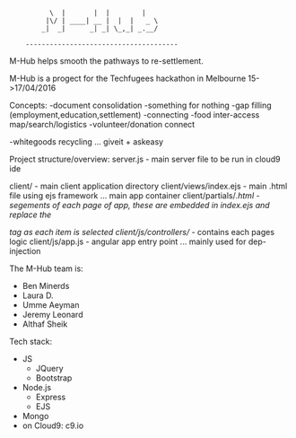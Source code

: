 
````
          \  |       |  |        |    
         |\/ | ____| __ |  |  |   _ \ 
        _|  _|      _| _| \_,_| _.__/ 

    --------------------------------------
````


M-Hub helps smooth the pathways to re-settlement.


M-Hub is a progect for the Techfugees hackathon in Melbourne 15->17/04/2016

Concepts:
-document consolidation
-something for nothing
-gap filling (employment,education,settlement)
-connecting
-food inter-access map/search/logistics
-volunteer/donation connect

-whitegoods recycling ... giveit + askeasy



Project structure/overview:
server.js - main server file to be run in cloud9 ide

client/ - main client application directory
client/views/index.ejs - main .html file using ejs framework ... main app container
client/partials/*.html - segements of each page of app, these are embedded in index.ejs and replace the <div ng-view></div> tag as each item is selected
client/js/controllers/* - contains each pages logic
client/js/app.js - angular app entry point ... mainly used for dep-injection



The M-Hub team is:
 - Ben Minerds
 - Laura D.
 - Umme Aeyman
 - Jeremy Leonard
 - Althaf Sheik




Tech stack:
 - JS
   - JQuery
   - Bootstrap
 - Node.js
   - Express
   - EJS
 - Mongo
 - on Cloud9: c9.io



